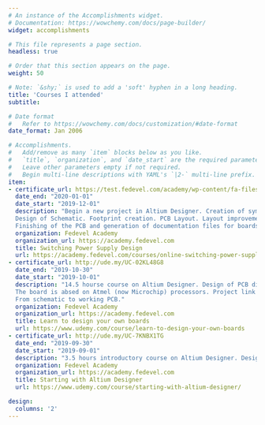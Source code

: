 ```yaml
---
# An instance of the Accomplishments widget.
# Documentation: https://wowchemy.com/docs/page-builder/
widget: accomplishments

# This file represents a page section.
headless: true

# Order that this section appears on the page.
weight: 50

# Note: `&shy;` is used to add a 'soft' hyphen in a long heading.
title: 'Courses I attended'
subtitle:

# Date format
#   Refer to https://wowchemy.com/docs/customization/#date-format
date_format: Jan 2006

# Accomplishments.
#   Add/remove as many `item` blocks below as you like.
#   `title`, `organization`, and `date_start` are the required parameters.
#   Leave other parameters empty if not required.
#   Begin multi-line descriptions with YAML's `|2-` multi-line prefix.
item:
- certificate_url: https://test.fedevel.com/academy/wp-content/fa-files/certificate/20288-47ae62d5203b7b0f4fc0876dedb407a0.pdf
  date_end: "2020-01-01"
  date_start: "2019-12-01"
  description: "Begin a new project in Altium Designer. Creation of symbols library.
  Design of Schematic. Footprint creation. PCB Layout. Layout improvements.
  Finishing of the PCB and generation of documentation files for boards creation (gerber, drill files, ...)."
  organization: Fedevel Academy
  organization_url: https://academy.fedevel.com
  title: Switching Power Supply Design
  url: https://academy.fedevel.com/courses/online-switching-power-supply-design-course
- certificate_url: http://ude.my/UC-02KL48G8
  date_end: "2019-10-30"
  date_start: "2019-10-01"
  description: "14.5 hourse course on Altium Designer. Design of PCB digital board Arduino based. 
  The board is absed on Atmel (now Microchip) processors. Project link is [www.28pins.com](www.28pins.com). 
  From schematic to working PCB."
  organization: Fedevel Academy
  organization_url: https://academy.fedevel.com
  title: Learn to design your own boards
  url: https://www.udemy.com/course/learn-to-design-your-own-boards
- certificate_url: http://ude.my/UC-7KNBX1TG
  date_end: "2019-09-30"
  date_start: "2019-09-01"
  description: "3.5 hours introductory course on Altium Designer. Design of an easy PCB board, with power supply,resistors, and LEDs."
  organization: Fedevel Academy
  organization_url: https://academy.fedevel.com
  title: Starting with Altium Designer
  url: https://www.udemy.com/course/starting-with-altium-designer/

design:
  columns: '2' 
---
```

